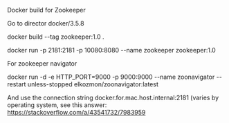 Docker build for Zookeeper 

Go to director docker/3.5.8

docker build --tag zookeeper:1.0 .

docker run -p 2181:2181 -p 10080:8080 --name zookeeper zookeeper:1.0

For zookeeper navigator

docker run -d -e HTTP_PORT=9000 -p 9000:9000  --name zoonavigator   --restart unless-stopped   elkozmon/zoonavigator:latest

And use the connection string docker.for.mac.host.internal:2181 (varies by operating system, see this answer: https://stackoverflow.com/a/43541732/7983959